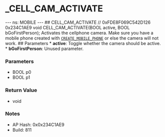 # _CELL_CAM_ACTIVATE

--- ns: MOBILE --- ## CELL_CAM_ACTIVATE  // 0xFDE8F069C542D126 0x234C1AE9 void CELL_CAM_ACTIVATE(BOOL active, BOOL bGoFirstPerson);  Activates the cellphone camera. Make sure you have a mobile phone created with [`CREATE_MOBILE_PHONE`](#_0xA4E8E696C532FBC7) or else the camera will not work.  ## Parameters * **active**: Toggle whether the camera should be active. * **bGoFirstPerson**: Unused parameter.

### Parameters
* BOOL p0
* BOOL p1

### Return Value
* void

### Notes
* AP Hash: 0x0x234C1AE9
* Build: 811

